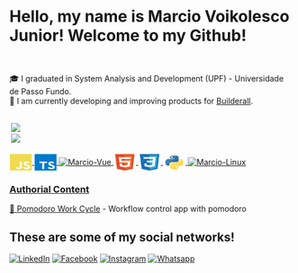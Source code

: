 # Hello, my name is Marcio Voikolesco Junior! Welcome to my Github!

<br/>

🎓 I graduated in System Analysis and Development (UPF) - Universidade de Passo Fundo.  <br/>
💼 I am currently developing and improving products for [Builderall](http://builderall.com/). <br/>

<br/>

<div align="center" style="display: inline-grid; grid-template-columns: 60% 40%;">
  <a href="https://github.com/MVoikolesco">
  <img height="180em" src="https://github-readme-stats.vercel.app/api?username=MVoikolesco&show_icons=true&theme=github_dark&include_all_commits=true&count_private=true"/>
  <img height="180em" src="https://github-readme-stats.vercel.app/api/top-langs/?username=MVoikolesco&layout=compact&langs_count=7&theme=github_dark"/>
</div>

<br/>
 
<div style="display: inline_block"><br>
  <img align="center" alt="Marcio-Js" height="30" width="40" src="https://raw.githubusercontent.com/devicons/devicon/master/icons/javascript/javascript-plain.svg">
  <img align="center" alt="Marcio-Ts" height="30" width="40" src="https://raw.githubusercontent.com/devicons/devicon/master/icons/typescript/typescript-plain.svg">
  <img align="center" alt="Marcio-Vue" height="30" width="40" src="https://cdn.jsdelivr.net/gh/devicons/devicon/icons/vuejs/vuejs-original.svg" />
  <img align="center" alt="Marcio-HTML" height="30" width="40" src="https://raw.githubusercontent.com/devicons/devicon/master/icons/html5/html5-original.svg">
  <img align="center" alt="Marcio-CSS" height="30" width="40" src="https://raw.githubusercontent.com/devicons/devicon/master/icons/css3/css3-original.svg">
  <img align="center" alt="Marcio-Python" height="30" width="40" src="https://raw.githubusercontent.com/devicons/devicon/master/icons/python/python-original.svg">
  <img align="center" alt="Marcio-Linux" height="30" width="40" src="https://cdn.jsdelivr.net/gh/devicons/devicon/icons/linux/linux-original.svg" />
</div>
  

### Authorial Content

📔  [Pomodoro Work Cycle](https://github.com/MVoikolesco/pomodoro-work-cycle) - Workflow control app with pomodoro <br/>

## These are some of my social networks!

[![LinkedIn](https://img.shields.io/badge/linkedin-836FFF?style=for-the-badge&logo=linkedin&logoColor=white)](https://www.linkedin.com/in/marcio-adilio-voikolesco-junior-b4247a173/)
[![Facebook](https://img.shields.io/badge/Facebook-1877f2?style=for-the-badge&logo=facebook&logoColor=white)](https://www.facebook.com/juniormarcio.voikolesco)
[![Instagram](https://img.shields.io/badge/Instagram-E4405F?style=for-the-badge&logo=instagram&logoColor=white)](https://www.instagram.com/marcio_vkjr/)
[![Whatsapp](https://img.shields.io/badge/Whatsapp-25D366?style=for-the-badge&logo=whatsapp&logoColor=white)](https://api.whatsapp.com/send?phone=5554996388425&text=)

